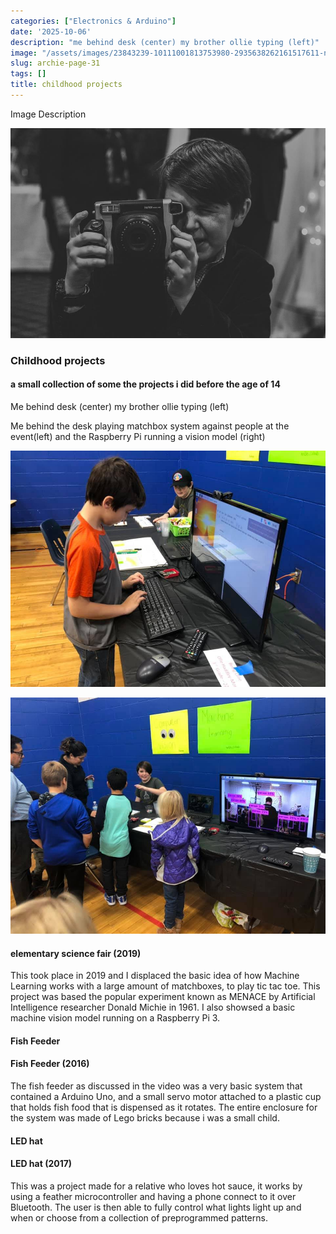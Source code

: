 ```yaml
---
categories: ["Electronics & Arduino"]
date: '2025-10-06'
description: "me behind desk (center) my brother ollie typing (left)"
image: "/assets/images/23843239-10111001813753980-2935638262161517611-n-900x600.jpg"
slug: archie-page-31
tags: []
title: childhood projects
---
```



Image Description


![Mobirise Website Builder](/assets/images/23843239-10111001813753980-2935638262161517611-n-900x600.jpg)




### Childhood projects


#### a small collection of some the projects i did before the age of 14




Me behind desk (center) my brother ollie typing (left)


Me behind the desk playing matchbox system against people at the event(left) and the Raspberry Pi running a vision model (right)


![Mobirise Website Builder](/assets/images/matchbox2-960x720.jpg)


![Mobirise Website Builder](/assets/images/matchbox-960x720.jpg)




#### elementary science fair (2019)


This took place in 2019 and I displaced the basic idea of how Machine Learning works with a large amount of matchboxes, to play tic tac toe. This project was based the popular experiment known as MENACE by Artificial Intelligence researcher Donald Michie in 1961. I also showsed a basic machine vision model running on a Raspberry Pi 3.




#### Fish Feeder




#### Fish Feeder (2016)


The fish feeder as discussed in the video was a very basic system that contained a Arduino Uno, and a small servo motor attached to a plastic cup that holds fish food that is dispensed as it rotates. The entire enclosure for the system was made of Lego bricks because i was a small child.




#### LED hat




#### LED hat (2017)


This was a project made for a relative who loves hot sauce, it works by using a feather microcontroller and having a phone connect to it over Bluetooth. The user is then able to fully control what lights light up and when or choose from a collection of preprogrammed patterns.


